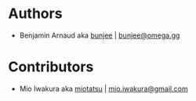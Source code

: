 # Authors

- Benjamin Arnaud aka [bunjee](http://bunjee.me) | <bunjee@omega.gg>


# Contributors

- Mio Iwakura aka [miotatsu](http://miotatsu.github.io) | <mio.iwakura@gmail.com>
